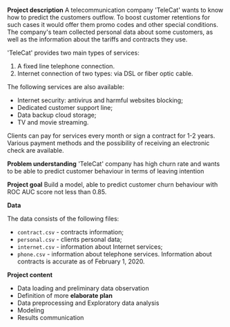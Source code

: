 **Project description**
A telecommunication company 'TeleCat' wants to know how to predict the customers outflow. To boost customer retentions for such cases it would offer them promo codes and other special conditions. The company's team collected personal data about some customers, as well as the information about the tariffs and contracts they use.

'TeleCat' provides two main types of services:

1. A fixed line telephone connection.
2. Internet connection of two types: via DSL or fiber optic cable.

The following services are also available:

- Internet security: antivirus and harmful websites blocking;
- Dedicated customer support line;
- Data backup cloud storage;
- TV and movie streaming.

Clients can pay for services every month or sign a contract for 1-2 years. Various payment methods and the possibility of receiving an electronic check are available.

**Problem understanding** 
'TeleCat' company has high churn rate and wants to be able to predict customer behaviour in terms of leaving intention

**Project goal** 
Build a model, able to predict customer churn behaviour with ROC AUC score not less than 0.85. 

**Data**
    
The data consists of the following files:
- `contract.csv` - contracts information;
- `personal.csv` - clients personal data;
- `internet.csv` - information about Internet services;
- `phone.csv` - information about telephone services.
Information about contracts is accurate as of February 1, 2020.


**Project content**

- Data loading and preliminary data observation
- Definition of more **elaborate plan**
- Data preprocessing and Exploratory data analysis
- Modeling
- Results communication
